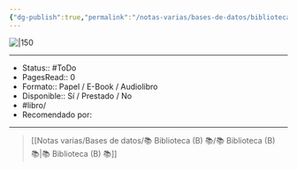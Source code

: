 ```yaml
---
{"dg-publish":true,"permalink":"/notas-varias/bases-de-datos/biblioteca-b/b-aqui-no-hay-reglas/"}
---
```



![|150](http://books.google.com/books/content?id=oyXxDwAAQBAJ&printsec=frontcover&img=1&zoom=1&edge=curl&source=gbs_api)

---

- Status:: #ToDo 
- PagesRead:: 0 
- Formato:: Papel / E-Book / Audiolibro
- Disponible:: Sí / Prestado / No
- #libro/
- Recomendado por: 

---

> [[Notas varias/Bases de datos/📚 Biblioteca (B) 📚/📚 Biblioteca (B) 📚\|📚 Biblioteca (B) 📚]]